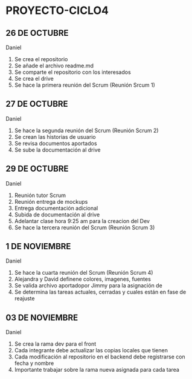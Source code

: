# PROYECTO-CICLO4

## 26 DE OCTUBRE 
Daniel

1. Se crea el repositorio
2. Se añade el archivo readme.md
3. Se comparte el repositorio con los interesados
4. Se crea el drive
5. Se hace la primera reunión del Scrum (Reunión Srcum 1)

## 27 DE OCTUBRE 
Daniel

1. Se hace la segunda reunión del Scrum (Reunión Scrum 2)
2. Se crean las historias de usuario
3. Se revisa documentos aportados
4. Se sube la documentación al drive

## 29 DE OCTUBRE 
Daniel

1. Reunión tutor Scrum
2. Reunión entrega de mockups
3. Entrega documentación adicional 
4. Subida de documentación al drive
5. Adelantar clase hora 9:25 am para la creacion del Dev
6. Se hace la tercera reunión del Scrum (Reunión Scrum 3)

## 1 DE NOVIEMBRE 
Daniel

1. Se hace la cuarta reunión del Scrum (Reunión Scrum 4)
2. Alejandra y David definene colores, imagenes, fuentes
3. Se valida archivo aportadopor Jimmy para la asignación de 
4. Se determina las tareas actuales, cerradas y cuales están en fase de reajuste

## 03 DE NOVIEMBRE 
Daniel

1. Se crea la rama dev para el front
2. Cada integrante debe actualizar las copias locales que tienen
3. Cada modificación al repositorio en el backend debe registrarse con fecha y nombre
4. Importante trabajar sobre la rama nueva asignada para cada tarea 